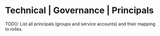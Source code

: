 # Technical | Governance | Principals

TODO: List all principals (groups and service accounts) and their mapping to rolles.